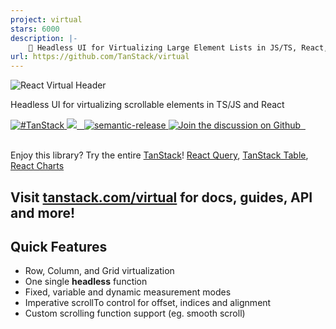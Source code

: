 ```yaml
---
project: virtual
stars: 6000
description: |-
    🤖 Headless UI for Virtualizing Large Element Lists in JS/TS, React, Solid, Vue and Svelte
url: https://github.com/TanStack/virtual
---
```


![React Virtual Header](https://github.com/tanstack/virtual/raw/main/media/header.png)

Headless UI for virtualizing scrollable elements in TS/JS and React

<a href="https://twitter.com/intent/tweet?button_hashtag=TanStack" target="\_parent">
  <img alt="#TanStack" src="https://img.shields.io/twitter/url?color=%2308a0e9&label=%23TanStack&style=social&url=https%3A%2F%2Ftwitter.com%2Fintent%2Ftweet%3Fbutton_hashtag%3DTanStack" />
</a><a href="https://github.com/TanStack/virtual/actions/workflows/ci.yml">
<img src="https://github.com/tanstack/virtual/actions/workflows/ci.yml/badge.svg" />
</a><a href="https://npmjs.com/package/@tanstack/virtual-core" target="\_parent">
  <img alt="" src="https://img.shields.io/npm/dm/@tanstack/virtual-core.svg" />
</a><a href="https://bundlephobia.com/result?p=@tanstack/virtual@latest" target="\_parent">
  <img alt="" src="https://badgen.net/bundlephobia/minzip/@tanstack/virtual@latest" />
</a><a href="#badge">
    <img alt="semantic-release" src="https://img.shields.io/badge/%20%20%F0%9F%93%A6%F0%9F%9A%80-semantic--release-e10079.svg">
  </a><a href="https://github.com/tanstack/virtual/discussions">
  <img alt="Join the discussion on Github" src="https://img.shields.io/badge/Github%20Discussions%20%26%20Support-Chat%20now!-blue" />
</a><a href="https://github.com/tanstack/virtual" target="\_parent">
  <img alt="" src="https://img.shields.io/github/stars/tanstack/virtual.svg?style=social&label=Star" />
</a><a href="https://twitter.com/tannerlinsley" target="\_parent">
  <img alt="" src="https://img.shields.io/twitter/follow/tannerlinsley.svg?style=social&label=Follow" />
</a>

<br />
<br />

Enjoy this library? Try the entire [TanStack](https://tanstack.com)! [React Query](https://github.com/TanStack/react-query), [TanStack Table](https://github.com/TanStack/table), [React Charts](https://github.com/TanStack/react-charts)

## Visit [tanstack.com/virtual](https://tanstack.com/virtual) for docs, guides, API and more!

## Quick Features

- Row, Column, and Grid virtualization
- One single **headless** function
- Fixed, variable and dynamic measurement modes
- Imperative scrollTo control for offset, indices and alignment
- Custom scrolling function support (eg. smooth scroll)

<!-- Use the Force Luke!  -->

